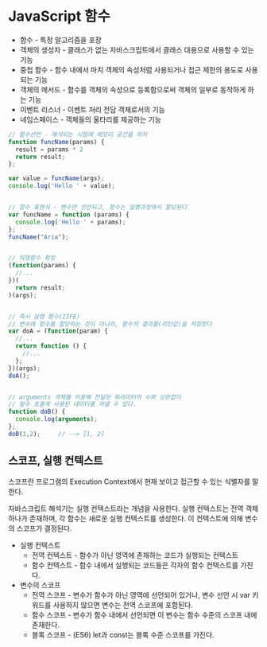 







# JavaScript 함수

- 함수 - 특정 알고리즘을 포장
- 객체의 생성자 - 클래스가 없는 자바스크립트에서 클래스 대용으로 사용할 수 있는 기능
- 중첩 함수 - 함수 내에서 마치 객체의 속성처럼 사용되거나 접근 제한의 용도로 사용되는 기능
- 객체의 메서드 - 함수를 객체의 속성으로 등록함으로써 객체의 일부로 동작하게 하는 기능
- 이벤트 리스너 - 이벤트 처리 전담 객체로서의 기능
- 네임스페이스 - 객체들의 울타리를 제공하는 기능

```javascript
// 함수선언 - 해석되는 시점에 메모리 공간을 차지
function funcName(params) {
  result = params * 2
  return result;
};

var value = funcName(args);
console.log('Hello ' + value);


// 함수 표현식 - 변수만 선언되고, 함수는 실행과정에서 할당된다
var funcName = function (params) {
  console.log('Hello ' + params);
};
funcName("Aria");


// 익명함수 확장
(function(params) {
  //...
})(
  return result;
)(args);


// 즉시 실행 함수(IIFE)
// 변수에 함수를 할당하는 것이 아니라, 함수의 결과물(리턴값)을 저장한다
var doA = (function(param) {
  //...
  return function () {
    //...
  };
})(args);
doA();


// arguments 객체를 이용해 전달된 파라미터의 수와 상관없이
// 함수 호출에 사용된 데이터를 꺼낼 수 있다.
function doB() {
  console.log(arguments);
};
doB(1,2);     // --> [1, 2]
```







## 스코프, 실행 컨텍스트

스코프란 프로그램의 Execution Context에서 현재 보이고 접근할 수 있는 식별자를 말한다.

자바스크립트 해석기는 실행 컨텍스트라는 개념을 사용한다. 실행 컨텍스트는 전역 객체 하나가 존재하며, 각 함수는 새로운 실행 컨텍스트를 생성한다. 이 컨텍스트에 의해 변수의 스코프가 결정된다.

- 실행 컨텍스트
  - 전역 컨텍스트 - 함수가 아닌 영역에 존재하는 코드가 실행되는 컨텍스트
  - 함수 컨텍스트 - 함수 내에서 실행되는 코드들은 각자의 함수 컨텍스트를 가진다.
- 변수의 스코프
  - 전역 스코프 - 변수가 함수가 아닌 영역에 선언되어 있거나, 변수 선언 시 var 키워드를 사용하지 않으면 변수는 전역 스코프에 포함된다.
  - 함수 스코프 - 변수가 함수 내에서 선언되면 이 변수는 함수 수준의 스코프 내에 존재한다.
  - 블록 스코프 - (ES6) let과 const는 블록 수준 스코프를 가진다.

